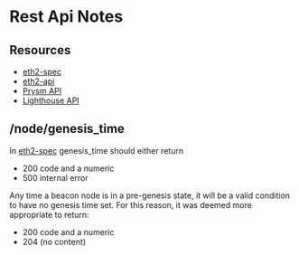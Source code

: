 # Rest Api Notes

## Resources

* [eth2-spec](https://github.com/ethereum/eth2.0-specs)
* [eth2-api](https://github.com/ethereum/eth2.0-APIs)
* [Prysm API](https://docs.prylabs.network/docs/how-prysm-works/ethereum-2-public-api)
* [Lighthouse API](https://lighthouse-book.sigmaprime.io/api-bn.html)

## /node/genesis_time

In [eth2-spec](https://github.com/ethereum/eth2.0-specs) genesis_time should either return
* 200 code and a numeric
* 500 internal error

Any time a beacon node is in a pre-genesis state, it will be a valid condition to have no
genesis time set. For this reason, it was deemed more appropriate to return:
* 200 code and a numeric
* 204 (no content)
